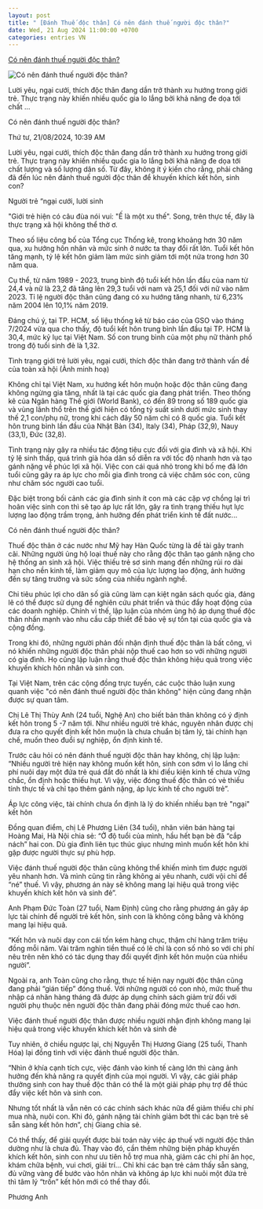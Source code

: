 ```yaml
---
layout: post
title: " [Đánh Thuế độc thân] Có nên đánh thuế người độc thân?"
date: Wed, 21 Aug 2024 11:00:00 +0700
categories: entries VN
---
```

[Có nên đánh thuế người độc thân?](https://mientay.giadinhonline.vn/co-nen-danh-thue-nguoi-doc-than-d14903.html)

![Có nên đánh thuế người độc thân?](https://t.ex-cdn.com/mientay.giadinhonline.vn/768w/files/content/2024/08/21/112-0923.jpg)

Lười yêu, ngại cưới, thích độc thân đang dần trở thành xu hướng trong giới trẻ. Thực trạng này khiến nhiều quốc gia lo lắng bởi khả năng đe dọa tới chất ...

Có nên đánh thuế người độc thân?

Thứ tư, 21/08/2024, 10:39 AM

Lười yêu, ngại cưới, thích độc thân đang dần trở thành xu hướng trong giới trẻ. Thực trạng này khiến nhiều quốc gia lo lắng bởi khả năng đe dọa tới chất lượng và số lượng dân số. Từ đây, không ít ý kiến cho rằng, phải chăng đã đến lúc nên đánh thuế người độc thân để khuyến khích kết hôn, sinh con?

Người trẻ “ngại cưới, lười sinh

"Giới trẻ hiện có câu đùa nói vui: "Ế là một xu thế". Song, trên thực tế, đây là thực trạng xã hội không thể thờ ơ.

Theo số liệu công bố của Tổng cục Thống kê, trong khoảng hơn 30 năm qua, xu hướng hôn nhân và mức sinh ở nước ta thay đổi rất lớn. Tuổi kết hôn tăng mạnh, tỷ lệ kết hôn giảm làm mức sinh giảm tới một nửa trong hơn 30 năm qua.

Cụ thể, từ năm 1989 - 2023, trung bình độ tuổi kết hôn lần đầu của nam từ 24,4 và nữ là 23,2 đã tăng lên 29,3 tuổi với nam và 25,1 đối với nữ vào năm 2023. Tỉ lệ người độc thân cũng đang có xu hướng tăng nhanh, từ 6,23% năm 2004 lên 10,1% năm 2019.

Đáng chú ý, tại TP. HCM, số liệu thống kê từ báo cáo của GSO vào tháng 7/2024 vừa qua cho thấy, độ tuổi kết hôn trung bình lần đầu tại TP. HCM là 30,4, mức kỷ lục tại Việt Nam. Số con trung bình của một phụ nữ thành phố trong độ tuổi sinh đẻ là 1,32.

Tình trạng giới trẻ lười yêu, ngại cưới, thích độc thân đang trở thành vấn đề của toàn xã hội (Ảnh minh hoạ)

Không chỉ tại Việt Nam, xu hướng kết hôn muộn hoặc độc thân cũng đang không ngừng gia tăng, nhất là tại các quốc gia đang phát triển. Theo thống kê của Ngân hàng Thế giới (World Bank), có đến 89 trong số 189 quốc gia và vùng lãnh thổ trên thế giới hiện có tổng tỷ suất sinh dưới mức sinh thay thế 2,1 con/phụ nữ, trong khi cách đây 50 năm chỉ có 8 quốc gia. Tuổi kết hôn trung bình lần đầu của Nhật Bản (34), Italy (34), Pháp (32,9), Nauy (33,1), Đức (32,8).

Tình trạng này gây ra nhiều tác động tiêu cực đối với gia đình và xã hội. Khi tỷ lệ sinh thấp, quá trình già hóa dân số diễn ra với tốc độ nhanh hơn và tạo gánh nặng về phúc lợi xã hội. Việc con cái quá nhỏ trong khi bố mẹ đã lớn tuổi cũng gây ra áp lực cho mỗi gia đình trong cả việc chăm sóc con, cũng như chăm sóc người cao tuổi.

Đặc biệt trong bối cảnh các gia đình sinh ít con mà các cặp vợ chồng lại trì hoãn việc sinh con thì sẽ tạo áp lực rất lớn, gây ra tình trạng thiếu hụt lực lượng lao động trầm trọng, ảnh hưởng đến phát triển kinh tế đất nước...

Có nên đánh thuế người độc thân?

Thuế độc thân ở các nước như Mỹ hay Hàn Quốc từng là đề tài gây tranh cãi. Những người ủng hộ loại thuế này cho rằng độc thân tạo gánh nặng cho hệ thống an sinh xã hội. Việc thiếu trẻ sơ sinh mang đến những rủi ro dài hạn cho nền kinh tế, làm giảm quy mô của lực lượng lao động, ảnh hưởng đến sự tăng trưởng và sức sống của nhiều ngành nghề.

Chi tiêu phúc lợi cho dân số già cũng làm cạn kiệt ngân sách quốc gia, đáng lẽ có thể được sử dụng để nghiên cứu phát triển và thúc đẩy hoạt động của các doanh nghiệp.‏ ‏Chính vì thế, lập luận của nhóm ủng hộ áp dụng thuế độc thân nhấn mạnh vào nhu cầu cấp thiết để bảo vệ sự tồn tại của quốc gia và cộng đồng.

Trong khi đó, những người phản đối nhận định thuế độc thân là bất công, vì nó khiến những người độc thân phải nộp thuế cao hơn so với những người có gia đình. Họ cũng lập luận rằng thuế độc thân không hiệu quả trong việc khuyến khích hôn nhân và sinh con.

Tại Việt Nam, trên các cộng đồng trực tuyến, các cuộc thảo luận xung quanh việc "có nên đánh thuế người độc thân không" hiện cũng đang nhận được sự quan tâm.

Chị Lê Thị Thùy Anh (24 tuổi, Nghệ An) cho biết bản thân không có ý định kết hôn trong 5 -7 năm tới. Như nhiều người trẻ khác, nguyên nhân được chị đưa ra cho quyết định kết hôn muộn là chưa chuẩn bị tâm lý, tài chính hạn chế, muốn theo đuổi sự nghiệp, ổn định kinh tế.

Trước câu hỏi có nên đánh thuế người độc thân hay không, chị lập luận: “Nhiều người trẻ hiện nay không muốn kết hôn, sinh con sớm vì lo lắng chi phí nuôi dạy một đứa trẻ quá đắt đỏ nhất là khi điều kiện kinh tế chưa vững chắc, ổn định hoặc thiếu hụt. Vì vậy, việc đóng thuế độc thân có vẻ thiếu tính thực tế và chỉ tạo thêm gánh nặng, áp lực kinh tế cho người trẻ”.

Áp lực công việc, tài chính chưa ổn định là lý do khiến nhiều bạn trẻ "ngại" kết hôn

Đồng quan điểm, chị Lê Phương Liên (34 tuổi), nhân viên bán hàng tại Hoàng Mai, Hà Nội chia sẻ: “Ở độ tuổi của mình, hầu hết bạn bè đã “cắp nách” hai con. Dù gia đình liên tục thúc giục nhưng mình muốn kết hôn khi gặp được người thực sự phù hợp.

Việc đánh thuế người độc thân cũng không thể khiến mình tìm được người yêu nhanh hơn. Và mình cũng tin rằng không ai yêu nhanh, cưới vội chỉ để “né” thuế. Vì vậy, phương án này sẽ không mang lại hiệu quả trong việc khuyến khích kết hôn và sinh đẻ”.

Anh Phạm Đức Toàn (27 tuổi, Nam Định) cũng cho rằng phương án gây áp lực tài chính để người trẻ kết hôn, sinh con là không công bằng và không mang lại hiệu quả.

“Kết hôn và nuôi dạy con cái tốn kém hàng chục, thậm chí hàng trăm triệu đồng mỗi năm. Vài trăm nghìn tiền thuế có lẽ chỉ là con số nhỏ so với chi phí nêu trên nên khó có tác dụng thay đổi quyết định kết hôn muộn của nhiều người”.

Ngoài ra, anh Toàn cũng cho rằng, thực tế hiện nay người độc thân cũng đang phải “gián tiếp” đóng thuế. Với những người có con nhỏ, mức thuế thu nhập cá nhân hàng tháng đã được áp dụng chính sách giảm trừ đối với người phụ thuộc nên người độc thân đang phải đóng mức thuế cao hơn.

Việc đánh thuế người độc thân được nhiều người nhận định không mang lại hiệu quả trong việc khuyến khích kết hôn và sinh đẻ

Tuy nhiên, ở chiều ngược lại, chị Nguyễn Thị Hương Giang (25 tuổi, Thanh Hóa) lại đồng tình với việc đánh thuế người độc thân.

“Nhìn ở khía cạnh tích cực, việc đánh vào kinh tế càng lớn thì càng ảnh hưởng đến khả năng ra quyết định của mọi người. Vì vậy, các giải pháp thưởng sinh con hay thuế độc thân có thể là một giải pháp phụ trợ để thúc đẩy việc kết hôn và sinh con.

Nhưng tốt nhất là vẫn nên có các chính sách khác nữa để giảm thiểu chi phí mua nhà, nuôi con. Khi đó, gánh nặng tài chính giảm bớt thì các bạn trẻ sẽ sẵn sàng kết hôn hơn”, chị Giang chia sẻ.

Có thể thấy, để giải quyết được bài toán này việc áp thuế với người độc thân dường như là chưa đủ. Thay vào đó, cần thêm những biện pháp khuyến khích kết hôn, sinh con như ưu tiên hỗ trợ mua nhà, giảm các chi phí ăn học, khám chữa bệnh, vui chơi, giải trí… Chỉ khi các bạn trẻ cảm thấy sẵn sàng, đủ vững vàng để bước vào hôn nhân và không áp lực khi nuôi một đứa trẻ thì tâm lý “trốn” kết hôn mới có thể thay đổi.

Phương Anh

